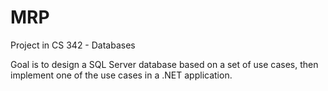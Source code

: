 # MRP

Project in CS 342 - Databases

Goal is to design a SQL Server database based on a set of use cases, then implement one of the use cases in a .NET application.
